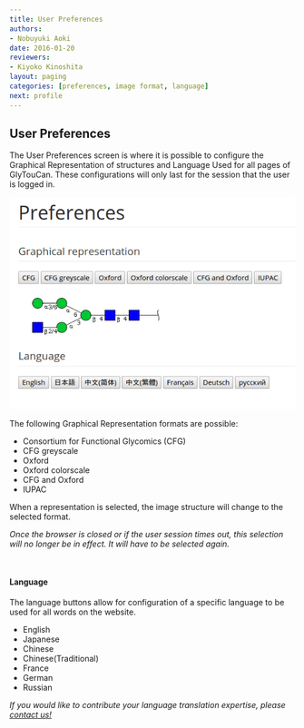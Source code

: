 ```yaml
---
title: User Preferences
authors:
- Nobuyuki Aoki
date: 2016-01-20
reviewers:
- Kiyoko Kinoshita
layout: paging
categories: [preferences, image format, language]
next: profile
---
```


User Preferences
------------
  The User Preferences screen is where it is possible to configure the Graphical Representation of structures and Language Used for all pages of GlyTouCan.  These configurations will only last for the session that the user is logged in.

![User Preferences](/images/manual/preferences-detail.png)
  
The following Graphical Representation formats are possible:

  * Consortium for Functional Glycomics (CFG)
  * CFG greyscale
  * Oxford
  * Oxford colorscale
  * CFG and Oxford
  * IUPAC
  
When a representation is selected, the image structure will change to the selected format.

*Once the browser is closed or if the user session times out, this selection will no longer be in effect.  It will have to be selected again.* 

<br>

#### Language

The language buttons allow for configuration of a specific language to be used for all words on the website.

  * English
  * Japanese
  * Chinese
  * Chinese(Traditional)
  * France
  * German
  * Russian

*If you would like to contribute your language translation expertise, please [contact us!](mailto:support@glytoucan.org)* 

<div id='discourse-comments'></div>

<script type="text/javascript">
  DiscourseEmbed = { discourseUrl: 'http://test.discourse.glytoucan.org/',
                     discourseEmbedUrl: 'http://code.glytoucan.org/manual/preferences.md' };

  (function() {
    var d = document.createElement('script'); d.type = 'text/javascript'; d.async = true;
    d.src = DiscourseEmbed.discourseUrl + 'javascripts/embed.js';
    (document.getElementsByTagName('head')[0] || document.getElementsByTagName('body')[0]).appendChild(d);
  })();
</script>
